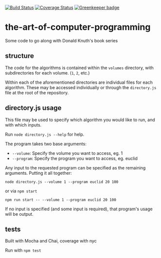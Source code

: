 [![Build Status](https://travis-ci.org/andrewbrooke/the-art-of-computer-programming.svg?branch=master)](https://travis-ci.org/andrewbrooke/the-art-of-computer-programming)
[![Coverage Status](https://coveralls.io/repos/github/andrewbrooke/the-art-of-computer-programming/badge.svg?branch=master)](https://coveralls.io/github/andrewbrooke/the-art-of-computer-programming?branch=master) [![Greenkeeper badge](https://badges.greenkeeper.io/andrewbrooke/the-art-of-computer-programming.svg)](https://greenkeeper.io/)

# the-art-of-computer-programming
Some code to go along with Donald Knuth's book series

## structure

The code for the algorithms is contained within the `volumes` directory, with subdirectories for each volume. (`1`, `2`, etc.)

Within each of the aforementioned directories are individual files for each algorithm. These may be accessed individually or through the `directory.js` file at the root of the repository.

## directory.js usage

This file may be used to specify which algorithm you would like to run, and with which inputs.

Run `node directory.js --help` for help.

The program takes two base arguments:

- `--volume`: Specify the volume you want to access, eg. 1
- `--program`: Specify the program you want to access, eg. euclid

Any input to the requested program can be specified as the remaining arguments. Putting it all together:

`node directory.js --volume 1 --program euclid 20 100`

or via `npm start`

`npm run start -- --volume 1 --program euclid 20 100`

If no input is specified (and some input is required), that program's usage will be output.

## tests

Built with Mocha and Chai, coverage with nyc

Run with `npm test`
